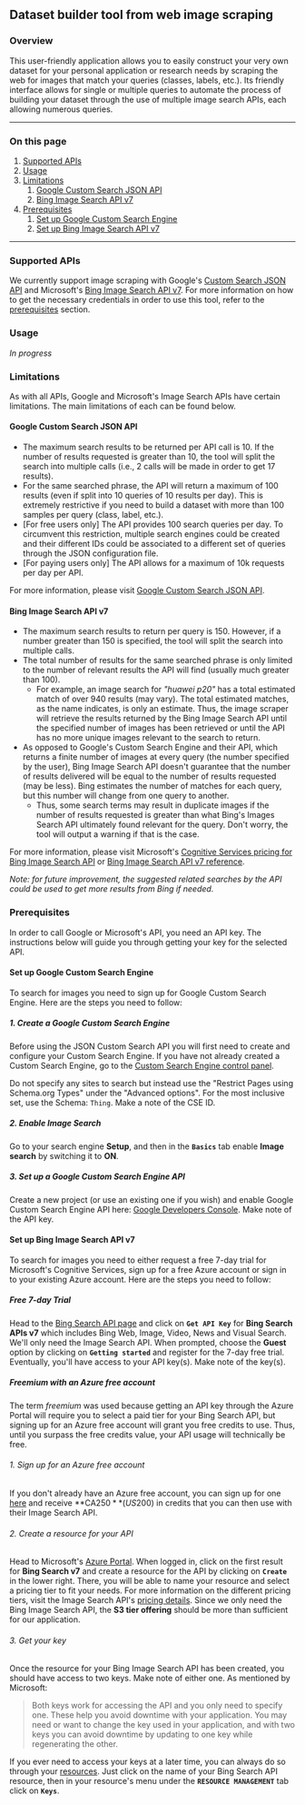 ## Dataset builder tool from web image scraping

### Overview

This user-friendly application allows you to easily construct your very own dataset for your personal application or research needs by scraping the web for images that match your queries (classes, labels, etc.). Its friendly interface allows for single or multiple queries to automate the process of building your dataset through the use of multiple image search APIs, each allowing numerous queries.

----

### On this page

1. [Supported APIs](#supported-apis)
1. [Usage](#usage)
1. [Limitations](#limitations)
   1. [Google Custom Search JSON API](#google-custom-search-json-api)
   1. [Bing Image Search API v7](#bing-image-search-api-v7)
1. [Prerequisites](#prerequisites)
   1. [Set up Google Custom Search Engine](#set-up-google-custom-search-engine)
   1. [Set up Bing Image Search API v7](#set-up-bing-image-search-api-v7)

----
### Supported APIs

We currently support image scraping with Google's [Custom Search JSON API][google-api-overview] and Microsoft's [Bing Image Search API v7][bing-image-search]. For more information on how to get the necessary credentials in order to use this tool, refer to the [prerequisites](#prerequisites) section.

### Usage

*In progress*

### Limitations

As with all APIs, Google and Microsoft's Image Search APIs have certain limitations. The main limitations of each can be found below.

#### Google Custom Search JSON API

- The maximum search results to be returned per API call is 10. If the number of results requested is greater than 10, the tool will split the search into multiple calls (i.e., 2 calls will be made in order to get 17 results).
- For the same searched phrase, the API will return a maximum of 100 results (even if split into 10 queries of 10 results per day). This is extremely restrictive if you need to build a dataset with more than 100 samples per query (class, label, etc.).
- [For free users only] The API provides 100 search queries per day. To circumvent this restriction, multiple search engines could be created and their different IDs could be associated to a different set of queries through the JSON configuration file.
- [For paying users only] The API allows for a maximum of 10k requests per day per API.

For more information, please visit [Google Custom Search JSON API][google-api-overview].

#### Bing Image Search API v7

- The maximum search results to return per query is 150. However, if a number greater than 150 is specified, the tool will split the search into multiple calls.
- The total number of results for the same searched phrase is only limited to the number of relevant results the API will find (usually much greater than 100).
   - For example, an image search for _"huawei p20"_ has a total estimated match of over 940 results (may vary). The total estimated matches, as the name indicates, is only an estimate. Thus, the image scraper will retrieve the results returned by the Bing Image Search API until the specified number of images has been retrieved or until the API has no more unique images relevant to the search to return.
- As opposed to Google's Custom Search Engine and their API, which returns a finite number of images at every query (the number specified by the user), Bing Image Search API doesn't guarantee that the number of results delivered will be equal to the number of results requested (may be less). Bing estimates the number of matches for each query, but this number will change from one query to another.
   - Thus, some search terms may result in duplicate images if the number of results requested is greater than what Bing's Images Search API ultimately found relevant for the query. Don't worry, the tool will output a warning if that is the case.

For more information, please visit Microsoft's [Cognitive Services pricing for Bing Image Search API][bing-pricing] or [Bing Image Search API v7 reference][bing-v7-ref].

*Note: for future improvement, the suggested related searches by the API could be used to get more results from Bing if needed.*
   
### Prerequisites

In order to call Google or Microsoft's API, you need an API key. The instructions below will guide you through getting your key for the selected API.

#### Set up Google Custom Search Engine

To search for images you need to sign up for Google Custom Search Engine.
Here are the steps you need to follow:

##### 1. Create a Google Custom Search Engine

Before using the JSON Custom Search API you will first need to create and configure your Custom Search Engine. If you have not already created a Custom Search Engine, go to the [Custom Search Engine control panel][cse].

Do not specify any sites to search but instead use the "Restrict Pages using Schema.org Types" under the "Advanced options".
For the most inclusive set, use the Schema: `Thing`. Make a note of the CSE ID.

##### 2. Enable Image Search

Go to your search engine **Setup**, and then in the **`Basics`** tab enable **Image search** by switching it to **ON**.

##### 3. Set up a Google Custom Search Engine API

Create a new project (or use an existing one if you wish) and enable Google Custom Search Engine API here: [Google Developers Console][google-dev]. Make note of the API key.

#### Set up Bing Image Search API v7

To search for images you need to either request a free 7-day trial for Microsoft's Cognitive Services, sign up for a free Azure account or sign in to your existing Azure account.
Here are the steps you need to follow:

##### Free 7-day Trial

Head to the [Bing Search API page][bing-image-search-try] and click on **`Get API Key`** for **Bing Search APIs v7** which includes Bing Web, Image, Video, News and Visual Search. We'll only need the Image Search API. When prompted, choose the **Guest** option by clicking on **`Getting started`** and register for the 7-day free trial. Eventually, you'll have access to your API key(s). Make note of the key(s).

##### Freemium with an Azure free account

The term _freemium_ was used because getting an API key through the Azure Portal will require you to select a paid tier for your Bing Search API, but signing up for an Azure free account will grant you free credits to use. Thus, until you surpass the free credits value, your API usage will technically be free.

###### 1. Sign up for an Azure free account

If you don't already have an Azure free account, you can sign up for one [here][azure-signup] and receive **CA$250** (US$200) in credits that you can then use with their Image Search API.

###### 2. Create a resource for your API

Head to Microsoft's [Azure Portal][azure-portal]. When logged in, click on the first result for **Bing Search v7** and create a resource for the API by clicking on **`Create`** in the lower right. There, you will be able to name your resource and select a pricing tier to fit your needs. For more information on the different pricing tiers, visit the Image Search API's [pricing details][bing-pricing]. Since we only need the Bing Image Search API, the **S3 tier offering** should be more than sufficient for our application. 

###### 3. Get your key

Once the resource for your Bing Image Search API has been created, you should have access to two keys. Make note of either one. As mentioned by Microsoft:

> Both keys work for accessing the API and you only need to specify one. These help you avoid downtime with your application. You may need or want to change the key used in your application, and with two keys you can avoid downtime by updating to one key while regenerating the other.

If you ever need to access your keys at a later time, you can always do so through your [resources][azure-resources]. Just click on the name of your Bing Search API resource, then in your resource's menu under the **`RESOURCE MANAGEMENT`** tab click on **`Keys`**.

<!-- Identifiers, in alphabetical order -->
[google-api-overview]:https://developers.google.com/custom-search/json-api/v1/overview
[cse]:https://cse.google.com/cse/all
[google-dev]:https://console.developers.google.com
[bing-image-search]:https://azure.microsoft.com/en-us/services/cognitive-services/bing-image-search-api/
[bing-image-search-try]:https://azure.microsoft.com/en-us/try/cognitive-services/?api=search-api-v7
[bing-pricing]:https://azure.microsoft.com/en-us/pricing/details/cognitive-services/search-api/image/
[bing-v7-ref]:https://docs.microsoft.com/en-us/rest/api/cognitiveservices/bing-images-api-v7-reference
[azure-portal]:https://portal.azure.com/#blade/Microsoft_Azure_Marketplace/GalleryFeaturedMenuItemBlade/selectedMenuItemId/home/searchQuery/bing%20image%20search/resetMenuId/
[bing-api-keys]:https://cognitive.uservoice.com/knowledgebase/articles/864783-primary-vs-secondary-keys
[azure-signup]:https://azure.microsoft.com/en-us/free/
[azure-resources]:https://portal.azure.com/#blade/HubsExtension/Resources/resourceType/Microsoft.Resources%2Fresources